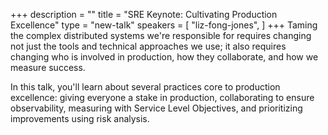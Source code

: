 +++
description = ""
title = "SRE Keynote: Cultivating Production Excellence"
type = "new-talk"
speakers = [
        "liz-fong-jones",
]
+++
Taming the complex distributed systems we're responsible for requires changing not just the tools and technical approaches we use; it also requires changing who is involved in production, how they collaborate, and how we measure success. 

In this talk, you'll learn about several practices core to production excellence: giving everyone a stake in production, collaborating to ensure observability, measuring with Service Level Objectives, and prioritizing improvements using risk analysis.